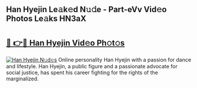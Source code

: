 ## Han Hyejin Le𝚊k𝚎d N𝚞𝚍e - Part-eVv Vid𝚎o Photos Le𝚊ks HN3aX

# <h2><a href="http://fbc7e9.evod.top/?m=Han+Hyejin">🔗 👉🔴 Han Hyejin Vid𝚎o Ph𝚘t𝚘s</a></h2>

[![Han Hyejin N𝚞d𝚎s](https://i.imgur.com/8V9OHl7.gif)](http://fbc7e9.evod.top/?m=Han+Hyejin)
Online personality Han Hyejin with a passion for dance and lifestyle. Han Hyejin, a public figure and a passionate advocate for social justice, has spent his career fighting for the rights of the marginalized. 
